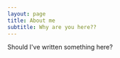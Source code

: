 ```yaml
---
layout: page
title: About me
subtitle: Why are you here??
---
```


Should I've written something here?
